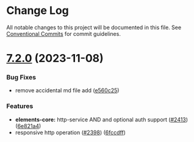 # Change Log

All notable changes to this project will be documented in this file. See
[Conventional Commits](https://conventionalcommits.org) for commit guidelines.

# [7.2.0](https://github.com/jpmorganchase/elemental/compare/@jpmorganchase/elemental-demo@7.1.0...@jpmorganchase/elemental-demo@7.2.0) (2023-11-08)

### Bug Fixes

- remove accidental md file add
  ([e560c25](https://github.com/jpmorganchase/elemental/commit/e560c2518ceed913b79273977ac06dd079e85977))

### Features

- **elements-core:** http-service AND and optional auth support
  ([#2413](https://github.com/jpmorganchase/elemental/issues/2413))
  ([6e821a4](https://github.com/jpmorganchase/elemental/commit/6e821a46c02489a50ecd7cb45a8501226b0d647a))
- responsive http operation ([#2398](https://github.com/jpmorganchase/elemental/issues/2398))
  ([6fccdff](https://github.com/jpmorganchase/elemental/commit/6fccdff14663d3e46262586af6c2d20ae00db500))

